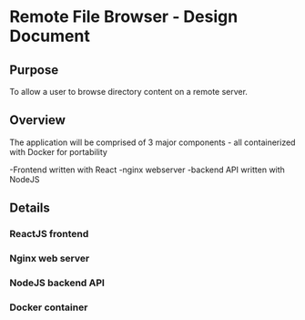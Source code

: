 # Remote File Browser - Design Document

## Purpose

To allow a user to browse directory content on a remote server.

## Overview

The application will be comprised of 3 major components - all containerized with Docker for portability

-Frontend written with React
-nginx webserver
-backend API written with NodeJS

## Details

### ReactJS frontend


### Nginx web server


### NodeJS backend API


### Docker container


